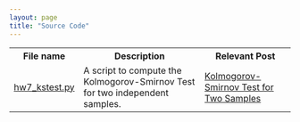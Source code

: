 ```yaml
---
layout: page
title: "Source Code"
---
```


<div id="source_code_table_div">
<table id="source_code_table">
<tr>
  <th>File name</th>
  <th>Description</th>
  <th>Relevant Post</th>
</tr>

<tr>
  <td> <a href="https://github.com/broesler/18.650-Fundamentals-of-Statistics/blob/master/hw7/hw7_kstest.py">hw7_kstest.py</a> </td>
  <td> A script to compute the Kolmogorov-Smirnov Test for two independent samples. </td>
  <td> <a href="{% post_url 2021-02-03-ks2samp %}">Kolmogorov-Smirnov Test for Two Samples</a> </td> 
</tr>
</table>
</div>
